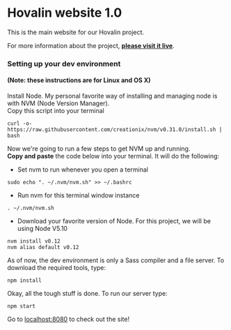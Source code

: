 # Hovalin website 1.0

This is the main website for our Hovalin project.

For more information about the project, [__please visit it live__](http://www.hovalin.com/).

### Setting up your dev environment
#### (Note: these instructions are for Linux and OS X)
Install Node. My personal favorite way of installing and managing node is with NVM (Node Version Manager).  
Copy this script into your terminal
```
curl -o- https://raw.githubusercontent.com/creationix/nvm/v0.31.0/install.sh | bash
```

Now we're going to run a few steps to get NVM up and running.  
**Copy and paste** the code below into your terminal. It will do the following:
- Set nvm to run whenever you open a terminal
```
sudo echo ". ~/.nvm/nvm.sh" >> ~/.bashrc
```
- Run nvm for this terminal window instance
```
. ~/.nvm/nvm.sh
```
- Download your favorite version of Node. For this project, we will be using Node V5.10  
```
nvm install v0.12
nvm alias default v0.12
```

As of now, the dev environment is only a Sass compiler and a file server. To download the required tools, type:  
```
npm install
```

Okay, all the tough stuff is done.
To run our server type:  
```
npm start
```

Go to [localhost:8080](http://localhost:8080) to check out the site!

